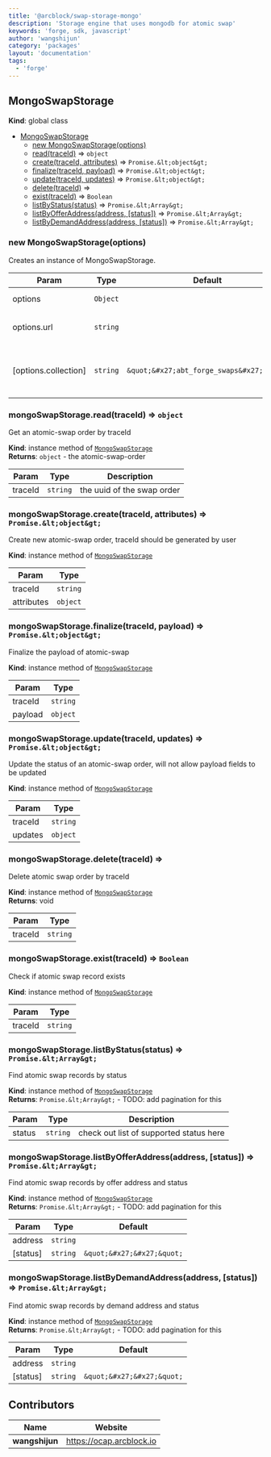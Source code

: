 ```yaml
---
title: '@arcblock/swap-storage-mongo'
description: 'Storage engine that uses mongodb for atomic swap'
keywords: 'forge, sdk, javascript'
author: 'wangshijun'
category: 'packages'
layout: 'documentation'
tags:
  - 'forge'
---
```



## MongoSwapStorage

**Kind**: global class  

* [MongoSwapStorage](#MongoSwapStorage)
  * [new MongoSwapStorage(options)](#new_MongoSwapStorage_new)
  * [read(traceId)](#MongoSwapStorage+read) ⇒ `object`
  * [create(traceId, attributes)](#MongoSwapStorage+create) ⇒ `Promise.&lt;object&gt;`
  * [finalize(traceId, payload)](#MongoSwapStorage+finalize) ⇒ `Promise.&lt;object&gt;`
  * [update(traceId, updates)](#MongoSwapStorage+update) ⇒ `Promise.&lt;object&gt;`
  * [delete(traceId)](#MongoSwapStorage+delete) ⇒
  * [exist(traceId)](#MongoSwapStorage+exist) ⇒ `Boolean`
  * [listByStatus(status)](#MongoSwapStorage+listByStatus) ⇒ `Promise.&lt;Array&gt;`
  * [listByOfferAddress(address, \[status\])](#MongoSwapStorage+listByOfferAddress) ⇒ `Promise.&lt;Array&gt;`
  * [listByDemandAddress(address, \[status\])](#MongoSwapStorage+listByDemandAddress) ⇒ `Promise.&lt;Array&gt;`

### new MongoSwapStorage(options)

Creates an instance of MongoSwapStorage.

| Param                | Type     | Default                                   | Description                                |
| -------------------- | -------- | ----------------------------------------- | ------------------------------------------ |
| options              | `Object` |                                           | { collection, url }                        |
| options.url          | `string` |                                           | mongodb connection string                  |
| [options.collection] | `string` | `&quot;&#x27;abt_forge_swaps&#x27;&quot;` | which collection to store the swap records |

### mongoSwapStorage.read(traceId) ⇒ `object`

Get an atomic-swap order by traceId

**Kind**: instance method of [`MongoSwapStorage`](#MongoSwapStorage)  
**Returns**: `object` - the atomic-swap-order  

| Param   | Type     | Description                |
| ------- | -------- | -------------------------- |
| traceId | `string` | the uuid of the swap order |

### mongoSwapStorage.create(traceId, attributes) ⇒ `Promise.&lt;object&gt;`

Create new atomic-swap order, traceId should be generated by user

**Kind**: instance method of [`MongoSwapStorage`](#MongoSwapStorage)  

| Param      | Type     |
| ---------- | -------- |
| traceId    | `string` |
| attributes | `object` |

### mongoSwapStorage.finalize(traceId, payload) ⇒ `Promise.&lt;object&gt;`

Finalize the payload of atomic-swap

**Kind**: instance method of [`MongoSwapStorage`](#MongoSwapStorage)  

| Param   | Type     |
| ------- | -------- |
| traceId | `string` |
| payload | `object` |

### mongoSwapStorage.update(traceId, updates) ⇒ `Promise.&lt;object&gt;`

Update the status of an atomic-swap order, will not allow payload fields to be updated

**Kind**: instance method of [`MongoSwapStorage`](#MongoSwapStorage)  

| Param   | Type     |
| ------- | -------- |
| traceId | `string` |
| updates | `object` |

### mongoSwapStorage.delete(traceId) ⇒

Delete atomic swap order by traceId

**Kind**: instance method of [`MongoSwapStorage`](#MongoSwapStorage)  
**Returns**: void  

| Param   | Type     |
| ------- | -------- |
| traceId | `string` |

### mongoSwapStorage.exist(traceId) ⇒ `Boolean`

Check if atomic swap record exists

**Kind**: instance method of [`MongoSwapStorage`](#MongoSwapStorage)  

| Param   | Type     |
| ------- | -------- |
| traceId | `string` |

### mongoSwapStorage.listByStatus(status) ⇒ `Promise.&lt;Array&gt;`

Find atomic swap records by status

**Kind**: instance method of [`MongoSwapStorage`](#MongoSwapStorage)  
**Returns**: `Promise.&lt;Array&gt;` - TODO: add pagination for this  

| Param  | Type     | Description                             |
| ------ | -------- | --------------------------------------- |
| status | `string` | check out list of supported status here |

### mongoSwapStorage.listByOfferAddress(address, [status]) ⇒ `Promise.&lt;Array&gt;`

Find atomic swap records by offer address and status

**Kind**: instance method of [`MongoSwapStorage`](#MongoSwapStorage)  
**Returns**: `Promise.&lt;Array&gt;` - TODO: add pagination for this  

| Param    | Type     | Default                    |
| -------- | -------- | -------------------------- |
| address  | `string` |                            |
| [status] | `string` | `&quot;&#x27;&#x27;&quot;` |

### mongoSwapStorage.listByDemandAddress(address, [status]) ⇒ `Promise.&lt;Array&gt;`

Find atomic swap records by demand address and status

**Kind**: instance method of [`MongoSwapStorage`](#MongoSwapStorage)  
**Returns**: `Promise.&lt;Array&gt;` - TODO: add pagination for this  

| Param    | Type     | Default                    |
| -------- | -------- | -------------------------- |
| address  | `string` |                            |
| [status] | `string` | `&quot;&#x27;&#x27;&quot;` |


## Contributors

| Name           | Website                    |
| -------------- | -------------------------- |
| **wangshijun** | <https://ocap.arcblock.io> |

  